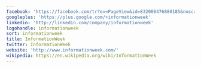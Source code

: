 ```yaml
---
facebook: 'https://facebook.com/tr?ev=PageView&id=832000476880185&noscript=1'
googleplus: 'https://plus.google.com/+informationweek'
linkedin: 'http://linkedin.com/company/informationweek'
logohandle: informationweek
sort: informationweek
title: InformationWeek
twitter: InformationWeek
website: 'http://www.informationweek.com/'
wikipedia: https://en.wikipedia.org/wiki/InformationWeek
---
```

